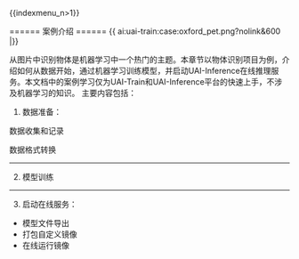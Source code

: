 {{indexmenu_n>1}}

====== 案例介绍 ======
{{ ai:uai-train:case:oxford_pet.png?nolink&600 |}}

从图片中识别物体是机器学习中一个热门的主题。本章节以物体识别项目为例，介绍如何从数据开始，通过机器学习训练模型，并启动UAI-Inference在线推理服务。本文档中的案例学习仅为UAI-Train和UAI-Inference平台的快速上手，不涉及机器学习的知识。
主要内容包括：

1. 数据准备：

数据收集和记录

数据格式转换

----
2. 模型训练

----
3. 启动在线服务：

  * 模型文件导出
  * 打包自定义镜像
  * 在线运行镜像